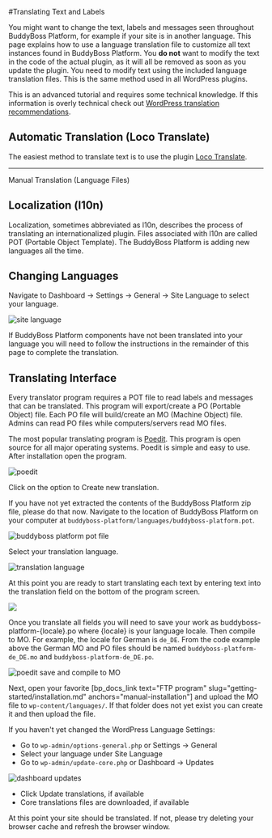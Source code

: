 #Translating Text and Labels

You might want to change the text, labels and messages seen throughout BuddyBoss Platform, for example if your site is in another language. This page explains how to use a language translation file to customize all text instances found in BuddyBoss Platform. You **do not** want to modify the text in the code of the actual plugin, as it will all be removed as soon as you update the plugin. You need to modify text using the included language translation files. This is the same method used in all WordPress plugins.

This is an advanced tutorial and requires some technical knowledge. If this information is overly technical check out [WordPress translation recommendations](https://developer.wordpress.org/plugins/internationalization/localization/#translate-po-file).

Automatic Translation (Loco Translate)
-------------------

The easiest method to translate text is to use the plugin [Loco Translate](https://wordpress.org/plugins/loco-translate/).

---

Manual Translation (Language Files)

Localization (l10n)
-------------------

Localization, sometimes abbreviated as l10n, describes the process of translating an internationalized plugin. Files associated with l10n are called POT (Portable Object Template). The BuddyBoss Platform is adding new languages all the time.

Changing Languages
------------------

Navigate to Dashboard -> Settings -> General -> Site Language to select your language.

![site language](https://www.dropbox.com/s/yc0mdbkmrrpkb7l/sitelanguage.jpg?raw=1)

If BuddyBoss Platform components have not been translated into your language you will need to follow the instructions in the remainder of this page to complete the translation.

Translating Interface
---------------------

Every translator program requires a POT file to read labels and messages that can be translated. This program will export/create a PO (Portable Object) file. Each PO file will build/create an MO (Machine Object) file. Admins can read PO files while computers/servers read MO files.

The most popular translating program is [Poedit](https://poedit.net/download). This program is open source for all major operating systems. Poedit is simple and easy to use. After installation open the program.

![poedit](https://www.dropbox.com/s/jfah1sgkfqbazjj/poedit.png?raw=1)

Click on the option to Create new translation.

If you have not yet extracted the contents of the BuddyBoss Platform zip file, please do that now. Navigate to the location of BuddyBoss Platform on your computer at `buddyboss-platform/languages/buddyboss-platform.pot`.

![buddyboss platform pot file](https://www.dropbox.com/s/7teyx1ucc7ojdoq/filepath.png?raw=1)

Select your translation language.

![translation language](https://www.dropbox.com/s/fatdhf8x5c0y015/language.png?raw=1)

At this point you are ready to start translating each text by entering text into the translation field on the bottom of the program screen.

![](https://www.dropbox.com/s/7cwtm6ks6ms1hob/image-4-1024x846.png?raw=1)

Once you translate all fields you will need to save your work as buddyboss-platform-{locale}.po where {locale} is your language locale. Then compile to MO. For example, the locale for German is `de_DE`. From the code example above the German MO and PO files should be named `buddyboss-platform-de_DE.mo` and `buddyboss-platform-de_DE.po`.

![poedit save and compile to MO](https://www.dropbox.com/s/fyvtgsag2ionivf/poeditsavecompile-1024x844.jpg?raw=1)

Next, open your favorite [bp_docs_link text="FTP program" slug="getting-started/installation.md" anchors="manual-installation"] and upload the MO file to `wp-content/languages/`. If that folder does not yet exist you can create it and then upload the file.

If you haven't yet changed the WordPress Language Settings:

*   Go to `wp-admin/options-general.php` or Settings -> General
*   Select your language under Site Language
*   Go to `wp-admin/update-core.php` or Dashboard -> Updates

![dashboard updates](https://www.dropbox.com/s/46r0sqyeii7wwfd/dashboardupdates.jpg?raw=1)

*   Click Update translations, if available
*   Core translations files are downloaded, if available

At this point your site should be translated. If not, please try deleting your browser cache and refresh the browser window.